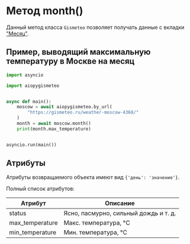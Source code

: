 # Метод month()

Данный метод класса `Gismeteo` позволяет получать данные с вкладки ["Месяц"](https://gismeteo.ru/weather-moscow-4368/month/).

## Пример, выводящий максимальную температуру в Москве на месяц

```python
import asyncio

import aiopygismeteo


async def main():
    moscow = await aiopygismeteo.by_url(
        "https://gismeteo.ru/weather-moscow-4368/"
    )
    month = await moscow.month()
    print(month.max_temperature)


asyncio.run(main())
```

## Атрибуты

Атрибуты возвращаемого объекта имеют вид `{'день': 'значение'}`.

Полный список атрибутов:

| Атрибут         | Описание                              |
| --------------- | ------------------------------------- |
| status          | Ясно, пасмурно, сильный дождь и т. д. |
| max_temperature | Макс. температура, °C                 |
| min_temperature | Мин. температура, °C                  |
